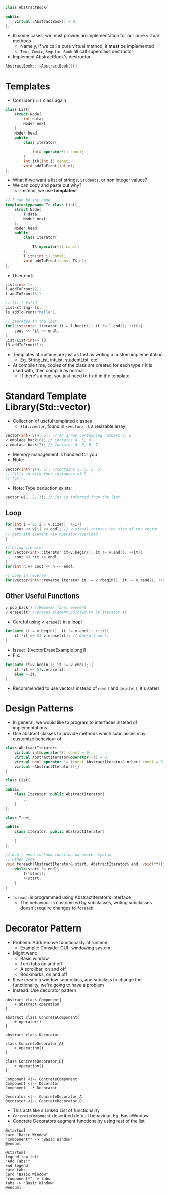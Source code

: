 ```cpp
class AbstractBook{
...
public:
	virtual ~AbstractBook() = 0;
};
```
- In some cases, we must provide an implementation for our pure virtual methods
	- Namely, if we call a pure virtual method, it **must** be implemented
	- `Text`, `Comic`, `Regular Book` all call superclass destructor
- Implement AbstractBook's destructor
```cpp
AbstractBook:: ~AbstractBook(){}
```
# Templates
- Consider `List` class again
```cpp
class List{
	struct Node{
		int data;
		Node* next;
	}
	Node* head;
	public:
		class Iterator{
			...
			int& operator*() const;
		}
		int ith(int i) const;
		void addToFront(int n);
};
```
- What if we want a list of strings, `Students`, or non integer values?
- We can copy and paste but why?
	- Instead, we use **templates!**
```cpp
// T can be any name
template<typename T> class List{
	struct Node{
		T data;
		Node* next;
	};	
	Node* head;
	public:
		class Iterator{
			...
			T& operator*() const;
		};
		T ith(int i) const;
		void addToFront(const T& n);
};
```
- User end:
```cpp
List<int> l;
l.addToFront(2);
l.addToFront(3);

// Still Valid
List<string> ls;
ls.addToFront("hello");

// Iterates in the list
for(List<int>::iterator it = l.begin(); it != l.end(); ++it){
	cout << *it << endl;
} 
List<List<int>> l3;
l3.addToFront(l);
```
- Templates at runtime are just as fast as writing a custom implementation
	- Eg. StringList, intList, studentList, etc.
- At compile time, copies of the class are created for each type `T` it is used with, then compile as normal
	- If there's a bug, you just need to fix it in the template
# Standard Template Library(Std::vector)
- Collection of useful templated classes
	- `Std::vector`, found in `<vector>`, is a resizable array!
```cpp
vector<int> v{4, 5}; // An array containing numbers 4, 5
v.emplace_back(6); // Contains 4, 5, 6
v.emplace_back(7); // Contains 4, 5, 6, 7
```
- Memory management is handled for you
- Note:
```cpp
vector<int> v(4, 5); //Contains 5, 5, 5, 5
// Fills in with four instances of 5
// for...
```
- Note: Type deduction exists:
```cpp
vector w{1, 2, 3}; // int is inferred from the list
```
## Loop
```cpp
for(int i = 0; i < v.size(); ++i){
	cout << v[i] << endl; // v.size() returns the size of the vector
// gets ith element via operator overload
}

// Using iterator
for(vector<int>::iterator it=v.begin(); it != v.end(); ++it){
	cout << *it << endl;
}
for(int n:v) cout << n << endl;

// Loop in reverse
for(vector<int>::reverse_iterator it += v.rbegin(); it != v.rend(); ++it) cout << *it << endl;
```
## Other Useful Functions
```cpp
v.pop_back() //Removes final element
v.erase(it) //erases element pointed to by iterator it
```
- Careful using `v.erase()` in a loop!
```cpp
for(auto it = v.begin(); it != v.end(); ++it){
	if(*it == 5) v.erase(it); // Doesn't work!
}
```
- Issue:
![[vectorEraseExample.png]]
- Fix:
```cpp
for(auto it=v.begin(); it != v.end();){
	it(*it == 5)v.erase(it);
	else ++it;
}
```
- Recommended to use vectors instead of `new[]` and `delete[]`, it's safer!
# Design Patterns
- In general, we would like to program to interfaces instead of implementations
- Use abstract classes to provide methods which subclasses may customize behaviour of
```cpp
class AbstractIterator{
	virtual int&operator*() const = 0;
	virtual AbstractIterator&operator++() = 0;
	virtual bool operator != (const AbstractIterator& other) const = 0;
	virtual ~AbstractIterator(){}
}

class List{
...
public:
	class Iterator: public AbstractIterator{
		...
	}
};

class Tree{
...
public:
	class Iterator: public AbstractIterator{
		...
	}
};

// Don't need to know function parameter syntax
// Other code
void foreach(AbstractIterator& start, AbstractIterator& end, void(*f)(int)){
	while(start != end){
		f(*start);
		++start;
	}
}
```
- `foreach` is programmed using AbstractIterator's interface
	- The behaviour is customized by subclasses, writing subclasses doesn't require changes to `foreach`
# Decorator Pattern
- Problem: Add/remove functionality at runtime
	- Example: Consider GUI- windowing system
- Might want:
	- Basic window
	- Turn tabs on and off
	- A scrollbar, on and off
	- Bookmarks, on and off
- If we create a window superclass, and subclass to change the functionality, we're going to have a problem
- Instead: Use decorator pattern
```plantuml
abstract class Component{
	+ abstract operation
}

abstract class ConcreteComponent{
	+ operator()
}

abstract class Decorator

class ConcreteDecorator_A{
	+ operation()
}

class ConcreteDecorator_B{
	+ operation()
}

Component <|-- ConcreteComponent
Component <|-- Decorator
Component --* Decorator

Decorator <|-- ConcreteDecorator_A
Decorator <|-- ConcreteDecorator_B

```
- This acts like a Linked List of functionality
- `ConcreteComponent` described default behaviour, Eg. BasicWindow
- Concrete Decorators augment functionality using rest of the list
```plantuml
@startuml
card "Basic Window"
"component*" -> "Basic Window"
@enduml
```
```plantuml
@startuml
legend top left
"Add Tabs:"
end legend
card tabs
card "Basic Window"
"component*" -> tabs
tabs -> "Basic Window"
@enduml
```
